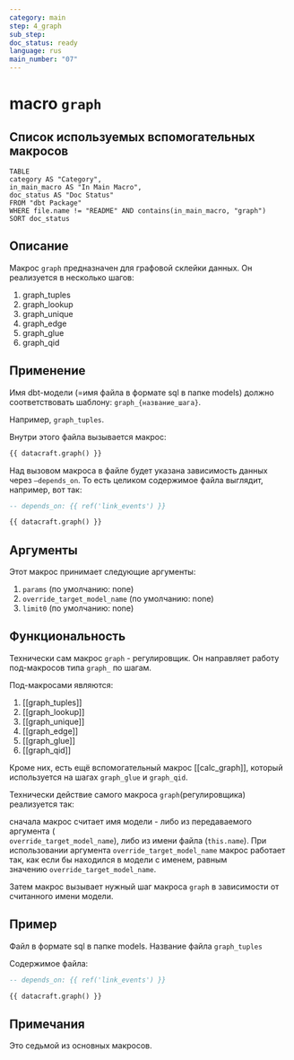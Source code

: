 ```yaml
---
category: main
step: 4_graph
sub_step: 
doc_status: ready
language: rus
main_number: "07"
---
```

# macro `graph`

## Список используемых вспомогательных макросов

```dataview
TABLE 
category AS "Category", 
in_main_macro AS "In Main Macro",
doc_status AS "Doc Status"
FROM "dbt Package"
WHERE file.name != "README" AND contains(in_main_macro, "graph")
SORT doc_status
```

## Описание

Макрос `graph` предназначен для графовой склейки данных. Он реализуется в несколько шагов:
1. graph_tuples
2. graph_lookup
3. graph_unique
4. graph_edge
5. graph_glue
6. graph_qid
## Применение

Имя dbt-модели (=имя файла в формате sql в папке models) должно соответствовать шаблону:
`graph_{название_шага}`.

Например, `graph_tuples`.

Внутри этого файла вызывается макрос:

```sql
{{ datacraft.graph() }}
```
Над вызовом макроса в файле будет указана зависимость данных через `—depends_on`. То есть целиком содержимое файла выглядит, например, вот так:
```sql
-- depends_on: {{ ref('link_events') }}

{{ datacraft.graph() }}
```
## Аргументы

Этот макрос принимает следующие аргументы:

1. `params` (по умолчанию: none)
2. `override_target_model_name` (по умолчанию: none)
3. `limit0` (по умолчанию: none)
## Функциональность

Технически сам макрос `graph` - регулировщик. Он направляет работу под-макросов типа `graph_` по шагам. 

Под-макросами являются:
1. [[graph_tuples]]
2. [[graph_lookup]]
3. [[graph_unique]]
4. [[graph_edge]]
5. [[graph_glue]]
6. [[graph_qid]]

Кроме них, есть ещё вспомогательный макрос [[calc_graph]], который используется на шагах `graph_glue` и `graph_qid`.

Технически действие самого макроса `graph`(регулировщика) реализуется так: 

сначала макрос считает имя модели - либо из передаваемого аргумента (  
`override_target_model_name`), либо из имени файла (`this.name`). При использовании аргумента `override_target_model_name` макрос работает так, как если бы находился в модели с именем, равным значению `override_target_model_name`.

Затем макрос вызывает нужный шаг макроса `graph` в зависимости от считанного имени модели.

## Пример

Файл в формате sql в папке models. Название файла `graph_tuples`

Содержимое файла:
```sql
-- depends_on: {{ ref('link_events') }}

{{ datacraft.graph() }}
```

## Примечания

Это седьмой из основных макросов.